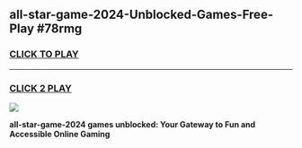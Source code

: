 
## all-star-game-2024-Unblocked-Games-Free-Play #78rmg
<h3>
<a href="https://us.freeplayer.one?title=all-star-game-2024&ref=9M">CLICK TO PLAY</a></h3>
<hr>

<h3>
<a href="https://us.freeplayer.one?title=all-star-game-2024&ref=9M">CLICK 2 PLAY</a>
  
</h3>

<a href="https://us.freeplayer.one?title=all-star-game-2024&ref=9M"><img src="https://clearcache.store/games.png"></a>


**all-star-game-2024 games unblocked: Your Gateway to Fun and Accessible Online Gaming**
